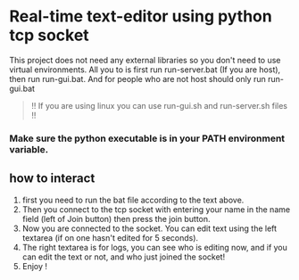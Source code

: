 # Real-time text-editor using python tcp socket 
 This project does not need any external libraries so you don't need to use virtual environments. All you to is first run run-server.bat (If you are host), then run run-gui.bat.
 And for people who are not host should only run run-gui.bat
 

> !! If you are using linux you can use run-gui.sh and run-server.sh files !!
### Make sure the python executable is in your PATH environment variable.
 
 ## how to interact

 1. first you need to run the bat file according to the text above. 
 2. Then you connect to the tcp socket with entering your name in the name field (left of Join button) then press the join button.
 3.  Now you are connected to the socket. You can edit text using the left textarea (if on one hasn't edited for 5 seconds). 
 4. The right textarea is for logs, you can see who is editing now, and if you can edit the text or not, and who just joined the socket!
 5. Enjoy !

